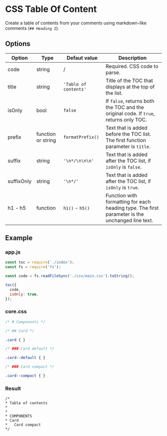 # CSS Table Of Content

Create a table of contents from your comments using markdown-like comments (`## Heading 2`).

## Options

| Option     | Type               | Defaut value          | Description                                                                                     |
| ---------- | ------------------ | --------------------- | ----------------------------------------------------------------------------------------------- |
| code       | string             | /                     | Required. CSS code to parse.                                                                    |
| title      | string             | `'Table of contents'` | Title of the TOC that displays at the top of the list.                                          |
| isOnly     | bool               | `false`               | If `false`, returns both the TOC and the original code. If `true`, returns only TOC.            |
| prefix     | function or string | `formatPrefix()`      | Text that is added before the TOC list. The first function parameter is `title`.                |
| suffix     | string             | `'\n*/\n\n\n'`        | Text that is added after the TOC list, if `isOnly` is `false`.                                  |
| suffixOnly | string             | `'\n*/'`              | Text that is added after the TOC list, if `isOnly` is `true`.                                   |
| h1 - h5    | function           | `h1()` - `h5()`       | Function with formatting for each heading type. The first parameter is the unchanged line text. |

## Example

### app.js
```js
const toc = require('./index');
const fs = require('fs');

const code = fs.readFileSync('./css/main.css').toString();

toc({
  code,
  isOnly: true,
});
```

### core.css
```css
/* # Components */

/* ## Card */

.card { }

/* ### Card default */

.card--default { }

/* ### Card compact */

.card--compact { }
```

### Result

```
/*
* Table of contents
*
*
* COMPONENTS
* Card
*   Card compact
*/
```